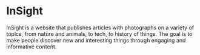 # InSight
InSight is a website that publishes articles with photographs on a variety of topics, from nature and animals, to tech, to history of things. The goal is to make people discover new and interesting things through engaging and informative content.
